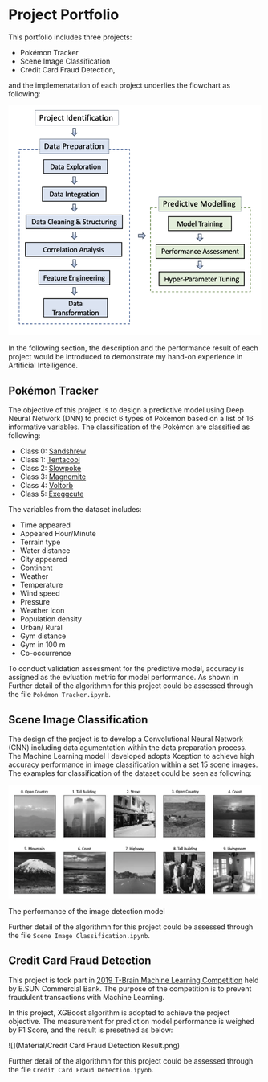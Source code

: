 # Project Portfolio

This portfolio includes three  projects:  

* Pokémon Tracker
* Scene Image Classification
* Credit Card Fraud Detection, 

and the implemenatation of each project underlies the
flowchart as following: 

![](Material/Flowchart.png)

In the following section, the description and the performance result of each project would be introduced to demonstrate my hand-on experience in Artificial Intelligence.

## Pokémon Tracker
The objective of this project is to design a predictive model using Deep Neural Network (DNN) to predict 6 types of Pokémon based on a list of 16 informative variables. The classification of the Pokémon are classified as following:

- Class 0: [Sandshrew](https://bulbapedia.bulbagarden.net/wiki/Sandshrew_(Pokémon))
- Class 1: [Tentacool](https://bulbapedia.bulbagarden.net/wiki/Tentacool_(Pokémon))
- Class 2: [Slowpoke](https://bulbapedia.bulbagarden.net/wiki/Slowpoke_(Pokémon))
- Class 3: [Magnemite](https://bulbapedia.bulbagarden.net/wiki/Magnemite_(Pokémon))
- Class 4: [Voltorb](https://bulbapedia.bulbagarden.net/wiki/Voltorb_(Pokémon))
- Class 5: [Exeggcute](https://bulbapedia.bulbagarden.net/wiki/Exeggcute_(Pokémon))

The variables from the dataset includes:

- Time appeared 
- Appeared Hour/Minute
- Terrain type
- Water distance
- City appeared
- Continent
- Weather
- Temperature
- Wind speed
- Pressure
- Weather Icon
- Population density
- Urban/ Rural
- Gym distance
- Gym in 100 m
- Co-occurrence

To conduct validation assessment for the predictive model, accuracy is assigned as the evluation metric for model performance. As shown in
Further detail of the algorithmn for this project could be assessed through the file `Pokémon Tracker.ipynb`.

## Scene Image Classification
The design of the project is to develop a Convolutional Neural Network (CNN) including data agumentation within the data preparation process. The Machine Learning model I developed adopts Xception to achieve high accuracy performance in image classification within a set 15 scene images. The examples for classification of the dataset could be seen as following:

![](Material/CNN.png)

The performance of the image detection model 


Further detail of the algorithmn for this project could be assessed through the file `Scene Image Classification.ipynb`.

## Credit Card Fraud Detection
This project is took part in [2019 T-Brain Machine Learning Competition](https://tbrain.trendmicro.com.tw/Competitions/Details/10) held by E.SUN Commercial Bank. The purpose of the competition is to prevent fraudulent transactions with Machine Learning. 

In this project, XGBoost algorithm is adopted to achieve the project objective. The measurement for prediction model performance is weighed by F1 Score, and the result is presetned as below:

![](Material/Credit Card Fraud Detection Result.png)

Further detail of the algorithmn for this project could be assessed through the file `Credit Card Fraud Detection.ipynb`.

